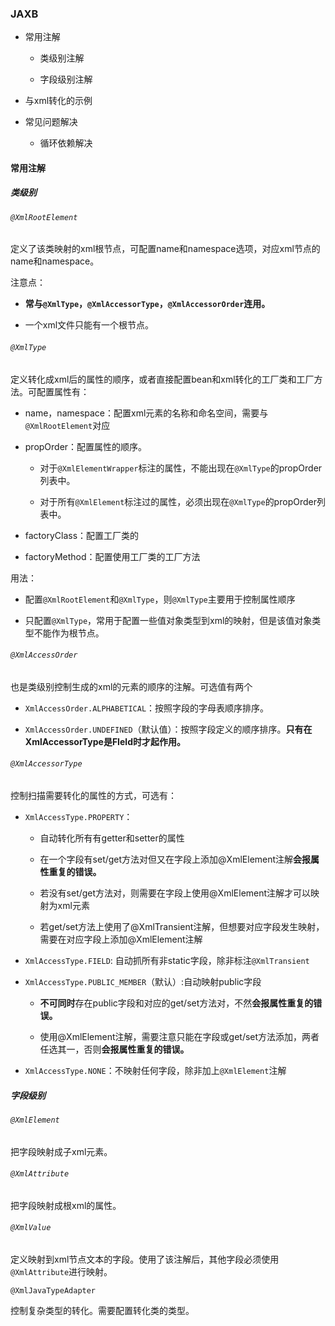 ### JAXB

- 常用注解
  
  - 类级别注解
  
  - 字段级别注解

- 与xml转化的示例

- 常见问题解决
  
  - 循环依赖解决

#### 常用注解

##### 类级别

###### `@XmlRootElement`

定义了该类映射的xml根节点，可配置name和namespace选项，对应xml节点的name和namespace。

注意点：

- **常与`@XmlType`，`@XmlAccessorType`，`@XmlAccessorOrder`连用。**

- 一个xml文件只能有一个根节点。

###### `@XmlType`

定义转化成xml后的属性的顺序，或者直接配置bean和xml转化的工厂类和工厂方法。可配置属性有：

- name，namespace：配置xml元素的名称和命名空间，需要与`@XmlRootElement`对应

- propOrder：配置属性的顺序。
  
  - 对于`@XmlElementWrapper`标注的属性，不能出现在`@XmlType`的propOrder列表中。
  
  - 对于所有`@XmlElement`标注过的属性，必须出现在`@XmlType`的propOrder列表中。

- factoryClass：配置工厂类的

- factoryMethod：配置使用工厂类的工厂方法

用法：

- 配置`@XmlRootElement`和`@XmlType`，则`@XmlType`主要用于控制属性顺序

- 只配置`@XmlType`，常用于配置一些值对象类型到xml的映射，但是该值对象类型不能作为根节点。

###### `@XmlAccessOrder`

也是类级别控制生成的xml的元素的顺序的注解。可选值有两个

- `XmlAccessOrder.ALPHABETICAL`：按照字段的字母表顺序排序。

- `XmlAccessOrder.UNDEFINED`（默认值）：按照字段定义的顺序排序。**只有在XmlAccessorType是FIeld时才起作用。**

###### `@XmlAccessorType`

控制扫描需要转化的属性的方式，可选有：

- `XmlAccessType.PROPERTY`：
  
  - 自动转化所有有getter和setter的属性
  
  - 在一个字段有set/get方法对但又在字段上添加@XmlElement注解**会报属性重复的错误。**
  
  - 若没有set/get方法对，则需要在字段上使用@XmlElement注解才可以映射为xml元素
  
  - 若get/set方法上使用了@XmlTransient注解，但想要对应字段发生映射，需要在对应字段上添加@XmlElement注解

- `XmlAccessType.FIELD`: 自动抓所有非static字段，除非标注`@XmlTransient`

- `XmlAccessType.PUBLIC_MEMBER`（默认）:自动映射public字段
  
  - **不可同时**存在public字段和对应的get/set方法对，不然**会报属性重复的错误。**
  
  - 使用@XmlElement注解，需要注意只能在字段或get/set方法添加，两者任选其一，否则**会报属性重复的错误。**

- `XmlAccessType.NONE`：不映射任何字段，除非加上`@XmlElement`注解

##### 字段级别

###### `@XmlElement`

把字段映射成子xml元素。

###### `@XmlAttribute`

把字段映射成根xml的属性。

###### `@XmlValue`

定义映射到xml节点文本的字段。使用了该注解后，其他字段必须使用`@XmlAttribute`进行映射。

`@XmlJavaTypeAdapter`

控制复杂类型的转化。需要配置转化类的类型。

